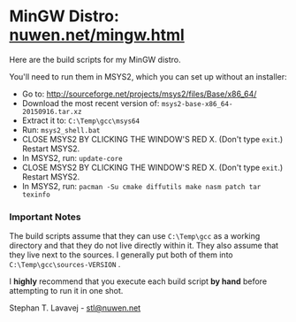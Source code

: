 # MinGW Distro: [nuwen.net/mingw.html](http://nuwen.net/mingw.html)

Here are the build scripts for my MinGW distro.

You'll need to run them in MSYS2, which you can set up without an installer:

* Go to: http://sourceforge.net/projects/msys2/files/Base/x86_64/
* Download the most recent version of: `msys2-base-x86_64-20150916.tar.xz`
* Extract it to: `C:\Temp\gcc\msys64`
* Run: `msys2_shell.bat`
* CLOSE MSYS2 BY CLICKING THE WINDOW'S RED X. (Don't type `exit`.) Restart MSYS2.
* In MSYS2, run: `update-core`
* CLOSE MSYS2 BY CLICKING THE WINDOW'S RED X. (Don't type `exit`.) Restart MSYS2.
* In MSYS2, run: `pacman -Su cmake diffutils make nasm patch tar texinfo`

### Important Notes

The build scripts assume that they can use `C:\Temp\gcc` as a working directory and that they do not live directly within it.
They also assume that they live next to the sources. I generally put both of them into `C:\Temp\gcc\sources-VERSION` .

I **highly** recommend that you execute each build script **by hand** before attempting to run it in one shot.

Stephan T. Lavavej - stl@nuwen.net
